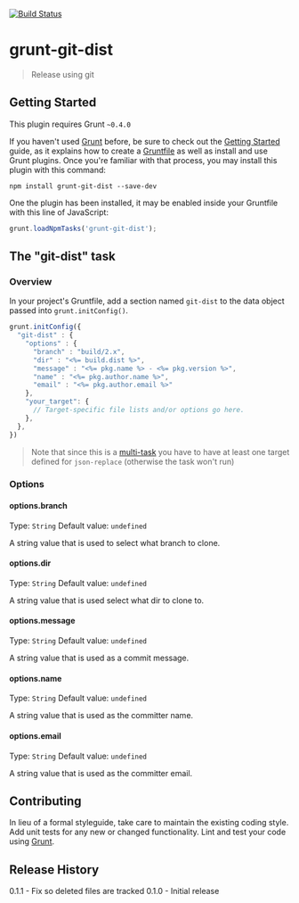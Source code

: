 [![Build Status](https://travis-ci.org/mikaelkaron/grunt-git-dist.png)](https://travis-ci.org/mikaelkaron/grunt-git-dist)

# grunt-git-dist

> Release using git

## Getting Started
This plugin requires Grunt `~0.4.0`

If you haven't used [Grunt](http://gruntjs.com/) before, be sure to check out the [Getting Started](http://gruntjs.com/getting-started) guide, as it explains how to create a [Gruntfile](http://gruntjs.com/sample-gruntfile) as well as install and use Grunt plugins. Once you're familiar with that process, you may install this plugin with this command:

```shell
npm install grunt-git-dist --save-dev
```

One the plugin has been installed, it may be enabled inside your Gruntfile with this line of JavaScript:

```js
grunt.loadNpmTasks('grunt-git-dist');
```

## The "git-dist" task

### Overview
In your project's Gruntfile, add a section named `git-dist` to the data object passed into `grunt.initConfig()`.

```js
grunt.initConfig({
  "git-dist" : {
    "options" : {
      "branch" : "build/2.x",
      "dir" : "<%= build.dist %>",
      "message" : "<%= pkg.name %> - <%= pkg.version %>",
      "name" : "<%= pkg.author.name %>",
      "email" : "<%= pkg.author.email %>"
    },
    "your_target": {
      // Target-specific file lists and/or options go here.
    },
  },
})
```

> Note that since this is a [multi-task](http://gruntjs.com/creating-tasks#multi-tasks) you have to have at least one target defined for `json-replace` (otherwise the task won't run)

### Options

#### options.branch
Type: `String`
Default value: `undefined`

A string value that is used to select what branch to clone.

#### options.dir
Type: `String`
Default value: `undefined`

A string value that is used select what dir to clone to.

#### options.message
Type: `String`
Default value: `undefined`

A string value that is used as a commit message.

#### options.name
Type: `String`
Default value: `undefined`

A string value that is used as the committer name.

#### options.email
Type: `String`
Default value: `undefined`

A string value that is used as the committer email.

## Contributing
In lieu of a formal styleguide, take care to maintain the existing coding style. Add unit tests for any new or changed functionality. Lint and test your code using [Grunt](http://gruntjs.com/).

## Release History
0.1.1 - Fix so deleted files are tracked
0.1.0 - Initial release
